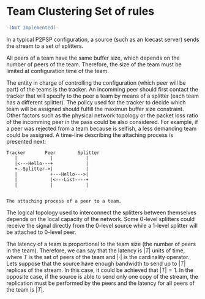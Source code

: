 Team Clustering Set of rules
============================

```diff
-(Not Implemented)-
```

In a typical P2PSP configuration, a source (such as an Icecast server) sends the stream to a set of splitters.

All peers of a team have the same buffer size, which depends on the
number of peers of the team. Therefore, the size of the team must be
limited at configuration time of the team.

The entity in charge of controlling the configuration (which peer will
be part) of the teams is the tracker. An incomming peer should first
contact the tracker that will specify to the peer a team by means of a
splitter (each team has a different splitter). The policy used for the
tracker to decide which team will be assigned should fulfill the
maximun buffer size constraint. Other factors such as the physical
network topology or the packet loss ratio of the incomming peer in the
pass could be also considered. For example, if a peer was rejected
from a team because is selfish, a less demanding team could be
assigned. A time-line describing the attaching process is presented next:

```
Tracker       Peer        Splitter
   |            |            |
   |<---Hello---+            |
   +--Splitter->|            |
   |            +---Hello--->|
   |            |<---List----+
   |            |            |


The attaching process of a peer to a team.
```

The logical topology used to interconnect the splitters between
themselves depends on the local capacity of the network. Some 0-level
splitters could receive the signal directly from the 0-level source
while a 1-level splitter will be attached to 0-level peer.

The latency of a team is proportional to the team size (the number of
peers in the team). Therefore, we can say that the latency is $|T|$
units of time, where $T$ is the set of peers of the team and $|\cdot|$
is the cardinality operator. Lets suppose that the source have enough
bandwidth to send up to $|T|$ replicas of the stream. In this case, it
could be achieved that $|T|=1$. In the opposite case, if the source is
able to send only one copy of the stream, the replication must be
performed by the peers and the latency for all peers of the team is
$|T|$.
